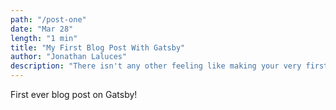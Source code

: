 ```yaml
---
path: "/post-one"
date: "Mar 28"
length: "1 min"
title: "My First Blog Post With Gatsby"
author: "Jonathan Laluces"
description: "There isn't any other feeling like making your very first blog post am I right?"
---
```


First ever blog post on Gatsby!